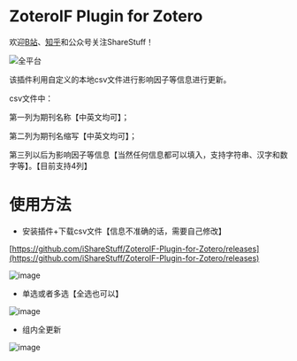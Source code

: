
# ZoteroIF Plugin for Zotero
欢迎[B站](https://space.bilibili.com/20435673)、[知乎](https://www.zhihu.com/people/ShareStuff/posts)和公众号关注ShareStuff！

![全平台](https://user-images.githubusercontent.com/61663626/163555125-986cc4ec-ac85-4811-a3d6-05cc47096807.jpg)


该插件利用自定义的本地csv文件进行影响因子等信息进行更新。

csv文件中：

第一列为期刊名称【中英文均可】；

第二列为期刊名缩写【中英文均可】；

第三列以后为影响因子等信息【当然任何信息都可以填入，支持字符串、汉字和数字等】。【目前支持4列】

# 使用方法
* 安装插件+下载csv文件【信息不准确的话，需要自己修改】

[https://github.com/iShareStuff/ZoteroIF-Plugin-for-Zotero/releases](https://github.com/iShareStuff/ZoteroIF-Plugin-for-Zotero/releases)

![image](https://user-images.githubusercontent.com/61663626/163552631-745843a7-56b1-4fef-86e4-fc620119ebc3.png)

* 单选或者多选【全选也可以】

![image](https://user-images.githubusercontent.com/61663626/163552809-56404e83-51f0-411e-9e47-152bdd566818.png)

* 组内全更新

![image](https://user-images.githubusercontent.com/61663626/163552858-e218ae41-0f8e-494f-8624-5ceb2061aaa1.png)
